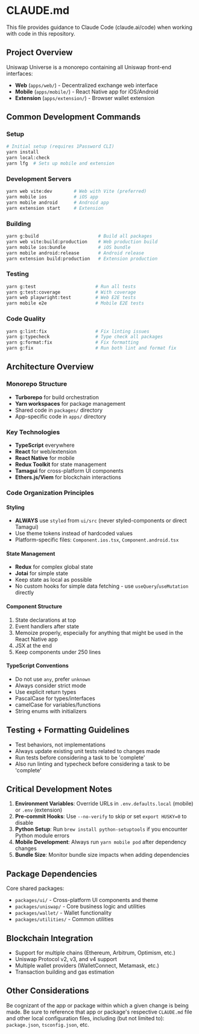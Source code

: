 # CLAUDE.md

This file provides guidance to Claude Code (claude.ai/code) when working with code in this repository.

## Project Overview

Uniswap Universe is a monorepo containing all Uniswap front-end interfaces:

- **Web** (`apps/web/`) - Decentralized exchange web interface
- **Mobile** (`apps/mobile/`) - React Native app for iOS/Android
- **Extension** (`apps/extension/`) - Browser wallet extension

## Common Development Commands

### Setup

```bash
# Initial setup (requires 1Password CLI)
yarn install
yarn local:check
yarn lfg  # Sets up mobile and extension
```

### Development Servers

```bash
yarn web vite:dev        # Web with Vite (preferred)
yarn mobile ios          # iOS app
yarn mobile android      # Android app
yarn extension start     # Extension
```

### Building

```bash
yarn g:build                      # Build all packages
yarn web vite:build:production    # Web production build
yarn mobile ios:bundle            # iOS bundle
yarn mobile android:release       # Android release
yarn extension build:production   # Extension production
```

### Testing

```bash
yarn g:test                      # Run all tests
yarn g:test:coverage             # With coverage
yarn web playwright:test         # Web E2E tests
yarn mobile e2e                  # Mobile E2E tests
```

### Code Quality

```bash
yarn g:lint:fix                  # Fix linting issues
yarn g:typecheck                 # Type check all packages
yarn g:format:fix                # Fix formatting
yarn g:fix                       # Run both lint and format fix
```

## Architecture Overview

### Monorepo Structure

- **Turborepo** for build orchestration
- **Yarn workspaces** for package management
- Shared code in `packages/` directory
- App-specific code in `apps/` directory

### Key Technologies

- **TypeScript** everywhere
- **React** for web/extension
- **React Native** for mobile
- **Redux Toolkit** for state management
- **Tamagui** for cross-platform UI components
- **Ethers.js/Viem** for blockchain interactions

### Code Organization Principles

#### Styling

- **ALWAYS** use `styled` from `ui/src` (never styled-components or direct Tamagui)
- Use theme tokens instead of hardcoded values
- Platform-specific files: `Component.ios.tsx`, `Component.android.tsx`

#### State Management

- **Redux** for complex global state
- **Jotai** for simple state
- Keep state as local as possible
- No custom hooks for simple data fetching - use `useQuery`/`useMutation` directly

#### Component Structure

1. State declarations at top
2. Event handlers after state
3. Memoize properly, especially for anything that might be used in the React Native app
4. JSX at the end
5. Keep components under 250 lines

#### TypeScript Conventions

- Do not use `any`, prefer `unknown`
- Always consider strict mode
- Use explicit return types
- PascalCase for types/interfaces
- camelCase for variables/functions
- String enums with initializers

## Testing + Formatting Guidelines

- Test behaviors, not implementations
- Always update existing unit tests related to changes made
- Run tests before considering a task to be 'complete'
- Also run linting and typecheck before considering a task to be 'complete'

## Critical Development Notes

1. **Environment Variables**: Override URLs in `.env.defaults.local` (mobile) or `.env` (extension)
2. **Pre-commit Hooks**: Use `--no-verify` to skip or set `export HUSKY=0` to disable
3. **Python Setup**: Run `brew install python-setuptools` if you encounter Python module errors
4. **Mobile Development**: Always run `yarn mobile pod` after dependency changes
5. **Bundle Size**: Monitor bundle size impacts when adding dependencies

## Package Dependencies

Core shared packages:

- `packages/ui/` - Cross-platform UI components and theme
- `packages/uniswap/` - Core business logic and utilities
- `packages/wallet/` - Wallet functionality
- `packages/utilities/` - Common utilities

## Blockchain Integration

- Support for multiple chains (Ethereum, Arbitrum, Optimism, etc.)
- Uniswap Protocol v2, v3, and v4 support
- Multiple wallet providers (WalletConnect, Metamask, etc.)
- Transaction building and gas estimation

## Other Considerations

Be cognizant of the app or package within which a given change is being made. Be sure to reference that app or package's respective `CLAUDE.md` file and other local configuration files, including (but not limited to): `package.json`, `tsconfig.json`, etc.
